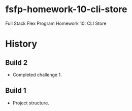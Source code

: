# fsfp-homework-10-cli-store

Full Stack Flex Program Homework 10: CLI Store


# History

## Build 2

* Completed challenge 1.

## Build 1

* Project structure.
